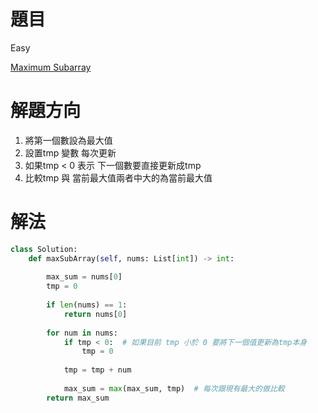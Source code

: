 # 題目
Easy

[Maximum Subarray](https://leetcode.com/problems/maximum-subarray/)

# 解題方向

1. 將第一個數設為最大值
2. 設置tmp 變數 每次更新
3. 如果tmp < 0 表示 下一個數要直接更新成tmp
4. 比較tmp 與 當前最大值兩者中大的為當前最大值

# 解法

```python
class Solution:
    def maxSubArray(self, nums: List[int]) -> int:
        
        max_sum = nums[0]
        tmp = 0
        
        if len(nums) == 1: 
            return nums[0]
        
        for num in nums:
            if tmp < 0:  # 如果目前 tmp 小於 0 要將下一個值更新為tmp本身
                tmp = 0
                
            tmp = tmp + num
            
            max_sum = max(max_sum, tmp)  # 每次跟現有最大的做比較
        return max_sum
```